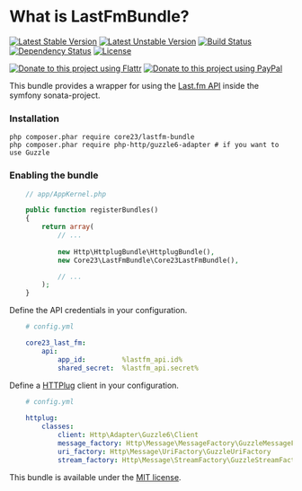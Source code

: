 What is LastFmBundle?
=============================
[![Latest Stable Version](https://poser.pugx.org/core23/lastfm-bundle/v/stable)](https://packagist.org/packages/core23/lastfm-bundle)
[![Latest Unstable Version](https://poser.pugx.org/core23/lastfm-bundle/v/unstable)](https://packagist.org/packages/core23/lastfm-bundle)
[![Build Status](http://img.shields.io/travis/core23/LastFmBundle.svg)](http://travis-ci.org/core23/LastFmBundle)
[![Dependency Status](https://www.versioneye.com/php/core23:lastfm-bundle/badge.svg)](https://www.versioneye.com/php/core23:lastfm-bundle)
[![License](http://img.shields.io/packagist/l/core23/lastfm-bundle.svg)](https://packagist.org/packages/core23/lastfm-bundle)


[![Donate to this project using Flattr](https://img.shields.io/badge/flattr-donate-yellow.svg)](https://flattr.com/profile/core23)
[![Donate to this project using PayPal](https://img.shields.io/badge/paypal-donate-yellow.svg)](https://paypal.me/gripp)

This bundle provides a wrapper for using the [Last.fm API] inside the symfony sonata-project.

### Installation

```
php composer.phar require core23/lastfm-bundle
php composer.phar require php-http/guzzle6-adapter # if you want to use Guzzle
```

### Enabling the bundle

```php
    // app/AppKernel.php

    public function registerBundles()
    {
        return array(
            // ...
            
            new Http\HttplugBundle\HttplugBundle(),
            new Core23\LastFmBundle\Core23LastFmBundle(),

            // ...
        );
    }
```

Define the API credentials in your configuration.

```yml
    # config.yml

    core23_last_fm:
        api:
            app_id:         %lastfm_api.id%
            shared_secret:  %lastfm_api.secret%
```

Define a [HTTPlug] client in your configuration.

```yml
    # config.yml
    
    httplug:
        classes:
            client: Http\Adapter\Guzzle6\Client
            message_factory: Http\Message\MessageFactory\GuzzleMessageFactory
            uri_factory: Http\Message\UriFactory\GuzzleUriFactory
            stream_factory: Http\Message\StreamFactory\GuzzleStreamFactory
```

This bundle is available under the [MIT license](LICENSE.md).

[HTTPlug]: http://docs.php-http.org/en/latest/index.html
[Last.fm API]: http://www.last.fm/api

